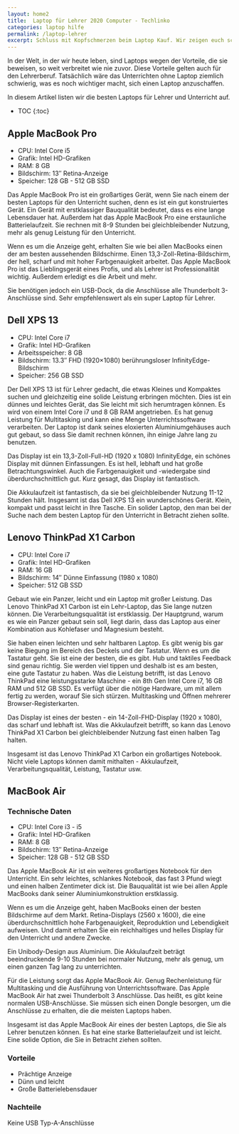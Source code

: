 ```yaml
---
layout: home2
title:  Laptop für Lehrer 2020 Computer - Techlinko
categories: laptop hilfe
permalink: /laptop-lehrer
excerpt: Schluss mit Kopfschmerzen beim Laptop Kauf. Wir zeigen euch schnell und einfach aus was es bei einem Laptop für die Buchführung bzw. das Rechnungswesen ankommt.
---
```


In der Welt, in der wir heute leben, sind Laptops wegen der Vorteile, die sie beweisen, so weit verbreitet wie nie zuvor. Diese Vorteile gelten auch für den Lehrerberuf. Tatsächlich wäre das Unterrichten ohne Laptop ziemlich schwierig, was es noch wichtiger macht, sich einen Laptop anzuschaffen.

In diesem Artikel listen wir die besten Laptops für Lehrer und Unterricht auf.

* TOC
{:toc}

## Apple MacBook Pro

* CPU: Intel Core i5
* Grafik: Intel HD-Grafiken
* RAM: 8 GB
* Bildschirm: 13″ Retina-Anzeige
* Speicher: 128 GB - 512 GB SSD 

Das Apple MacBook Pro ist ein großartiges Gerät, wenn Sie nach einem der besten Laptops für den Unterricht suchen, denn es ist ein gut konstruiertes Gerät. Ein Gerät mit erstklassiger Bauqualität bedeutet, dass es eine lange Lebensdauer hat.
Außerdem hat das Apple MacBook Pro eine erstaunliche Batterielaufzeit. Sie rechnen mit 8-9 Stunden bei gleichbleibender Nutzung, mehr als genug Leistung für den Unterricht.

Wenn es um die Anzeige geht, erhalten Sie wie bei allen MacBooks einen der am besten aussehenden Bildschirme. Einen 13,3-Zoll-Retina-Bildschirm, der hell, scharf und mit hoher Farbgenauigkeit arbeitet.
Das Apple MacBook Pro ist das Lieblingsgerät eines Profis, und als Lehrer ist Professionalität wichtig. Außerdem erledigt es die Arbeit und mehr.

Sie benötigen jedoch ein USB-Dock, da die Anschlüsse alle Thunderbolt 3-Anschlüsse sind.
Sehr empfehlenswert als ein super Laptop für Lehrer.

## Dell XPS 13

* CPU: Intel Core i7
* Grafik: Intel HD-Grafiken 
* Arbeitsspeicher: 8 GB 
* Bildschirm: 13.3″ FHD (1920×1080) berührungsloser InfinityEdge-Bildschirm 
* Speicher: 256 GB SSD


Der Dell XPS 13 ist für Lehrer gedacht, die etwas Kleines und Kompaktes suchen und gleichzeitig eine solide Leistung erbringen möchten.
Dies ist ein dünnes und leichtes Gerät, das Sie leicht mit sich herumtragen können. Es wird von einem Intel Core i7 und 8 GB RAM angetrieben. Es hat genug Leistung für Multitasking und kann eine Menge Unterrichtssoftware verarbeiten.
Der Laptop ist dank seines eloxierten Aluminiumgehäuses auch gut gebaut, so dass Sie damit rechnen können, ihn einige Jahre lang zu benutzen.

Das Display ist ein 13,3-Zoll-Full-HD (1920 x 1080) InfinityEdge, ein schönes Display mit dünnen Einfassungen. Es ist hell, lebhaft und hat große Betrachtungswinkel. Auch die Farbgenauigkeit und -wiedergabe sind überdurchschnittlich gut. Kurz gesagt, das Display ist fantastisch.

Die Akkulaufzeit ist fantastisch, da sie bei gleichbleibender Nutzung 11-12 Stunden hält.
Insgesamt ist das Dell XPS 13 ein wunderschönes Gerät. Klein, kompakt und passt leicht in Ihre Tasche. Ein solider Laptop, den man bei der Suche nach dem besten Laptop für den Unterricht in Betracht ziehen sollte.

## Lenovo ThinkPad X1 Carbon

* CPU: Intel Core i7
* Grafik: Intel HD-Grafiken
* RAM: 16 GB
* Bildschirm: 14″ Dünne Einfassung (1980 x 1080)
* Speicher: 512 GB SSD 

Gebaut wie ein Panzer, leicht und ein Laptop mit großer Leistung. Das Lenovo ThinkPad X1 Carbon ist ein Lehr-Laptop, das Sie lange nutzen können.
Die Verarbeitungsqualität ist erstklassig. Der Hauptgrund, warum es wie ein Panzer gebaut sein soll, liegt darin, dass das Laptop aus einer Kombination aus Kohlefaser und Magnesium besteht.

Sie haben einen leichten und sehr haltbaren Laptop. Es gibt wenig bis gar keine Biegung im Bereich des Deckels und der Tastatur.
Wenn es um die Tastatur geht. Sie ist eine der besten, die es gibt.
Hub und taktiles Feedback sind genau richtig. Sie werden viel tippen und deshalb ist es am besten, eine gute Tastatur zu haben.
Was die Leistung betrifft, ist das Lenovo ThinkPad eine leistungsstarke Maschine - ein 8th Gen Intel Core i7, 16 GB RAM und 512 GB SSD. Es verfügt über die nötige Hardware, um mit allem fertig zu werden, worauf Sie sich stürzen. Multitasking und Öffnen mehrerer Browser-Registerkarten.

Das Display ist eines der besten - ein 14-Zoll-FHD-Display (1920 x 1080), das scharf und lebhaft ist.
Was die Akkulaufzeit betrifft, so kann das Lenovo ThinkPad X1 Carbon bei gleichbleibender Nutzung fast einen halben Tag halten. 

Insgesamt ist das Lenovo ThinkPad X1 Carbon ein großartiges Notebook. Nicht viele Laptops können damit mithalten - Akkulaufzeit, Verarbeitungsqualität, Leistung, Tastatur usw.

## MacBook Air

### Technische Daten

* CPU: Intel Core i3 - i5
* Grafik: Intel HD-Grafiken
* RAM: 8 GB
* Bildschirm: 13″ Retina-Anzeige
* Speicher: 128 GB - 512 GB SSD 

Das Apple MacBook Air ist ein weiteres großartiges Notebook für den Unterricht. Ein sehr leichtes, schlankes Notebook, das fast 3 Pfund wiegt und einen halben Zentimeter dick ist. Die Bauqualität ist wie bei allen Apple MacBooks dank seiner Aluminiumkonstruktion erstklassig. 

Wenn es um die Anzeige geht, haben MacBooks einen der besten Bildschirme auf dem Markt. Retina-Displays (2560 x 1600), die eine überdurchschnittlich hohe Farbgenauigkeit, Reproduktion und Lebendigkeit aufweisen.
Und damit erhalten Sie ein reichhaltiges und helles Display für den Unterricht und andere Zwecke. 

Ein Unibody-Design aus Aluminium. Die Akkulaufzeit beträgt beeindruckende 9-10 Stunden bei normaler Nutzung, mehr als genug, um einen ganzen Tag lang zu unterrichten. 

Für die Leistung sorgt das Apple MacBook Air. Genug Rechenleistung für Multitasking und die Ausführung von Unterrichtssoftware.
Das Apple MacBook Air hat zwei Thunderbolt 3 Anschlüsse. Das heißt, es gibt keine normalen USB-Anschlüsse. Sie müssen sich einen Dongle besorgen, um die Anschlüsse zu erhalten, die die meisten Laptops haben. 

Insgesamt ist das Apple MacBook Air eines der besten Laptops, die Sie als Lehrer benutzen können. Es hat eine starke Batterielaufzeit und ist leicht. Eine solide Option, die Sie in Betracht ziehen sollten.

### Vorteile

* Prächtige Anzeige
* Dünn und leicht
* Große Batterielebensdauer


### Nachteile

Keine USB Typ-A-Anschlüsse
